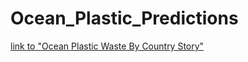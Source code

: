 # Ocean_Plastic_Predictions
[link to "Ocean Plastic Waste By Country Story"](https://public.tableau.com/app/profile/elaine.ng5741/viz/OceanPlasticWasteByCountryStorydraft/Story1 "link to dashboard")
